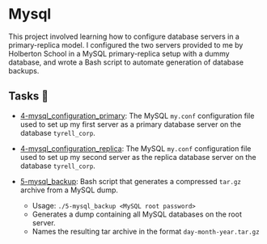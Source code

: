 # Mysql

This project involved learning how to configure database servers in a
primary-replica model. I configured the two servers provided to me by
Holberton School in a MySQL primary-replica setup with a dummy database,
and wrote a Bash script to automate generation of database backups.

## Tasks :page_with_curl:

* [4-mysql_configuration_primary](./4-mysql_configuration_primary): The MySQL
`my.conf` configuration file used to set up my first server as a primary database
server on the database `tyrell_corp`.

* [4-mysql_configuration_replica](./4-mysql_configuration_replica): The MySQL
`my.conf` configuration file used to set up my second server as the replica
database server on the database `tyrell_corp`.

* [5-mysql_backup](./5-mysql_backup): Bash script that generates a compressed
`tar.gz` archive from a MySQL dump.
  * Usage: `./5-mysql_backup <MySQL root password>`
  * Generates a dump containing all MySQL databases on the root server.
  * Names the resulting tar archive in the format `day-month-year.tar.gz`
